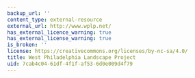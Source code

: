 ```yaml
---
backup_url: ''
content_type: external-resource
external_url: http://www.wplp.net/
has_external_licence_warning: true
has_external_license_warning: true
is_broken: ''
license: https://creativecommons.org/licenses/by-nc-sa/4.0/
title: West Philadelphia Landscape Project
uid: 7cab4c04-61df-4f1f-af53-6d0e009d4f79
---
```


